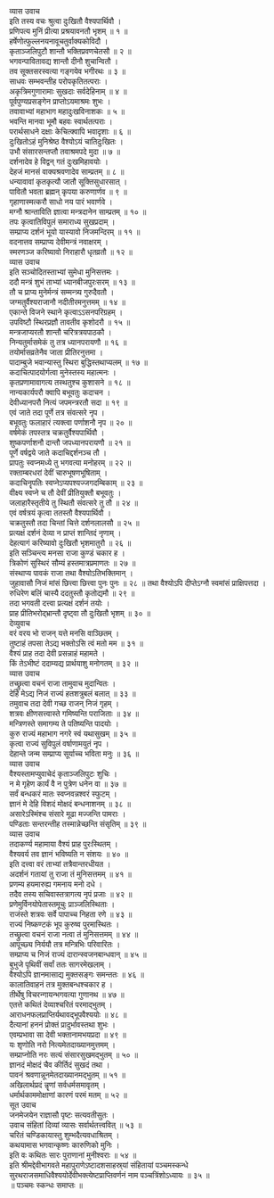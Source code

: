 व्यास उवाच  
इति तस्य वचः श्रुत्वा दुःखितौ वैश्यपार्थिवौ ।  
प्रणिपत्य मुनिं प्रीत्या प्रश्रयावनतौ भृशम् ॥ १ ॥  
हर्षेणोत्फुल्लनयनावूचतुर्वाक्यकोविदौ ।  
कृताञ्जलिपुटौ शान्तौ भक्तिप्रवणचेतसौ ॥ २ ॥  
भगवन्पावितावद्य शान्तौ दीनौ शुचान्वितौ ।  
तव सूक्तसरस्वत्या गङ्गयेव भगीरथः ॥ ३ ॥  
साधवः सम्भवन्तीह परोपकृतितत्पराः ।  
अकृत्रिमगुणारामाः सुखदाः सर्वदेहिनाम् ॥ ४ ॥  
पूर्वपुण्यप्रसङ्गेन प्राप्तोऽयमाश्रमः शुभः ।  
तवावाभ्यां महाभाग महादुःखविनाशकः ॥ ५ ॥  
भवन्ति मानवा भूमौ बहवः स्वार्थतत्पराः ।  
परार्थसाधने दक्षाः केचित्क्वापि भवादृशाः ॥ ६ ॥  
दुःखितोऽहं मुनिश्रेष्ठ वैश्योऽयं चातिदुःखितः ।  
उभौ संसारसन्तप्तौ तवाश्रमपदे मुदा ॥ ७ ॥  
दर्शनादेव हे विद्वन् गतं दुःखमिहावयोः ।  
देहजं मानसं वाक्यश्रवणादेव साम्प्रतम् ॥ ८ ॥  
धन्यावावां कृतकृत्यौ जातौ सूक्तिसुधारसात् ।  
पावितौ भवता ब्रह्मन् कृपया करुणार्णव ॥ ९ ॥  
गृहाणास्मत्करौ साधो नय पारं भवार्णवे ।  
मग्नौ श्रान्ताविति ज्ञात्वा मन्त्रदानेन साम्प्रतम् ॥ १० ॥  
तपः कृत्वातिविपुलं समाराध्य सुखप्रदाम् ।  
सम्प्राप्य दर्शनं भूयो यास्यावो निजमन्दिरम् ॥ ११ ॥  
वदनात्तव सम्प्राप्य देवीमन्त्रं नवाक्षरम् ।  
स्मरणञ्ज करिष्यावो निराहारौ धृतव्रतौ ॥ १२ ॥  
व्यास उवाच  
इति सञ्चोदितस्ताभ्यां सुमेधा मुनिसत्तमः ।  
ददौ मन्त्रं शुभं ताभ्यां ध्यानबीजपुरःसरम् ॥ १३ ॥  
तौ च प्राप्य मुनेर्मन्त्रं सम्मन्त्र्य गुरुदैवतौ ।  
जग्मतुर्वैश्यराजानौ नदीतीरमनुत्तमम् ॥ १४ ॥  
एकान्ते विजने स्थाने कृत्वाऽऽसनपरिग्रहम् ।  
उपविष्टौ स्थिरप्रज्ञौ तावतीव कृशोदरौ ॥ १५ ॥  
मन्त्रजाप्यरतौ शान्तौ चरित्रत्रयपाठकौ ।  
निन्यतुर्मासमेकं तु तत्र ध्यानपरायणौ ॥ १६ ॥  
तयोर्मासव्रतेनैव जाता प्रीतिरनुत्तमा ।  
पादाम्बुजे भवान्यास्तु स्थिरा बुद्धिस्तथाप्यलम् ॥ १७ ॥  
कदाचित्पादयोर्गत्वा मुनेस्तस्य महात्मनः ।  
कृतप्रणामावागत्य तस्थतुश्च कुशासने ॥ १८ ॥  
नान्यकार्यपरौ क्वापि बभूवतुः कदाचन ।  
देवीध्यानपरौ नित्यं जपमन्त्ररतौ सदा ॥ १९ ॥  
एवं जाते तदा पूर्णे तत्र संवत्सरे नृप ।  
बभूवतुः फलाहारं त्यक्त्वा पर्णाशनौ नृप ॥ २० ॥  
वर्षमेकं तपस्तत्र चक्रतुर्वैश्यपार्थिवौ ।  
शुष्कपर्णाशनौ दान्तौ जपध्यानपरायणौ ॥ २१ ॥  
पूर्णे वर्षद्वये जाते कदाचिद्दर्शनञ्च तौ ।  
प्रापतुः स्वप्नमध्ये तु भगवत्या मनोहरम् ॥ २२ ॥  
रक्ताम्बरधरां देवीं चारुभूषणभूषिताम् ।  
कदाचिनॄपतिः स्वप्नेऽप्यपश्यज्जगदम्बिकाम् ॥ २३ ॥  
वीक्ष्य स्वप्ने च तौ देवीं प्रीतियुक्तौ बभूवतुः ।  
जलाहारैस्तृतीये तु स्थितौ संवत्सरे तु तौ ॥ २४ ॥  
एवं वर्षत्रयं कृत्वा ततस्तौ वैश्यपार्थिवौ ।  
चक्रतुस्तौ तदा चिन्तां चित्ते दर्शनलालसौ ॥ २५ ॥  
प्रत्यक्षं दर्शनं देव्या न प्राप्तं शान्तिदं नृणाम् ।  
देहत्यागं करिष्यावो दुःखितौ भृशमातुरौ ॥ २६ ॥  
इति सञ्चिन्त्य मनसा राजा कुण्डं चकार ह ।  
त्रिकोणं सुस्थिरं सौम्यं हस्तमात्रप्रमाणतः ॥ २७ ॥  
संस्थाप्य पावकं राजा तथा वैश्योऽतिभक्तिमान् ।  
जुहावासौ निजं मांसं छित्त्वा छित्त्वा पुनः पुनः ॥ २८ ॥
तथा वैश्योऽपि दीप्तेऽग्नौ स्वमांसं प्राक्षिपत्तदा ।  
रुधिरेण बलिं चास्यै ददतुस्तौ कृतोद्यमौ ॥ २९ ॥  
तदा भगवती दत्त्वा प्रत्यक्षं दर्शनं तयोः ।  
प्राह प्रीतिभरोद्‌भ्रान्तौ दृष्ट्वा तौ दुःखितौ भृशम् ॥ ३० ॥  
देव्युवाच  
वरं वरय भो राजन् यत्ते मनसि वाञ्छितम् ।  
तुष्टाहं तपसा तेऽद्य भक्तोऽसि त्वं मतो मम ॥ ३१ ॥  
वैश्यं प्राह तदा देवी प्रसन्नाहं महामते ।  
किं तेऽभीष्टं ददाम्यद्य प्रार्थयाशु मनोगतम् ॥ ३२ ॥  
व्यास उवाच  
तच्छ्रुत्वा वचनं राजा तामुवाच मुदान्वितः ।  
देहि मेऽद्य निजं राज्यं हतशत्रुबलं बलात् ॥ ३३ ॥  
तमुवाच तदा देवी गच्छ राजन् निजं गृहम् ।  
शत्रवः क्षीणसत्त्वास्ते गमिष्यन्ति पराजिताः ॥ ३४ ॥  
मन्त्रिणस्ते समागम्य ते पतिष्यन्ति पादयोः ।  
कुरु राज्यं महाभाग नगरे स्वं यथासुखम् ॥ ३५ ॥  
कृत्वा राज्यं सुविपुलं वर्षाणामयुतं नृप ।  
देहान्ते जन्म सम्प्राप्य सूर्याच्च भविता मनुः ॥ ३६ ॥  
व्यास उवाच  
वैश्यस्तामप्युवाचेदं कृताञ्जलिपुटः शुचिः ।  
न मे गृहेण कार्यं वै न पुत्रेण धनेन वा ॥ ३७ ॥  
सर्वं बन्धकरं मातः स्वप्नवन्नश्वरं स्फुटम् ।  
ज्ञानं मे देहि विशदं मोक्षदं बन्धनाशनम् ॥ ३८ ॥  
असारेऽस्मिंश्च संसारे मूढा मज्जन्ति पामराः ।  
पण्डिताः सन्तरन्तीह तस्मान्नेच्छन्ति संसृतिम् ॥ ३९ ॥  
व्यास उवाच  
तदाकर्ण्य महामाया वैश्यं प्राह पुरःस्थितम् ।  
वैश्यवर्य तव ज्ञानं भविष्यति न संशयः ॥ ४० ॥  
इति दत्त्वा वरं ताभ्यां तत्रैवान्तरधीयत ।  
अदर्शनं गतायां तु राजा तं मुनिसत्तमम् ॥ ४१ ॥  
प्रणम्य हयमारुह्य गमनाय मनो दधे ।  
तदैव तस्य सचिवास्तत्रागत्य नृपं प्रजाः ॥ ४२ ॥  
प्रणेमुर्विनयोपेतास्तमूचुः प्राञ्जलिस्थिताः ।  
राजंस्ते शत्रवः सर्वे पापाच्च निहता रणे ॥ ४३ ॥  
राज्यं निष्कण्टकं भूप कुरुष्व पुरमास्थितः ।  
तच्छ्रुत्वा वचनं राजा नत्वा तं मुनिसत्तमम् ॥ ४४ ॥  
आपूच्छ्य निर्ययौ तत्र मन्त्रिभिः परिवारितः ।  
सम्प्राप्य च निजं राज्यं दारान्स्वजनबान्धवान् ॥ ४५ ॥  
बुभुजे पृथिवीं सर्वां ततः सागरमेखलाम् ।  
वैश्योऽपि ज्ञानमासाद्य मुक्तसङ्गः समन्ततः ॥ ४६ ॥  
कालातिवाहनं तत्र मुक्तबन्धश्चकार ह ।  
तीर्थेषु विचरन्गायन्भगवत्या गुणानथ ॥ ४७ ॥  
एतत्ते कथितं देव्याश्चरितं परमाद्‌भुतम् ।  
आराधनफलप्राप्तिर्यथावद्‌भूपवैश्ययोः ॥ ४८ ॥  
दैत्यानां हननं प्रोक्तं प्रादुर्भावस्तथा शुभः ।  
एवम्प्रभावा सा देवी भक्तानामभयप्रदा ॥ ४९ ॥  
यः शृणोति नरो नित्यमेतदाख्यानमुत्तमम् ।  
सम्प्राप्नोति नरः सत्यं संसारसुखमद्‌भुतम् ॥ ५० ॥  
ज्ञानदं मोक्षदं चैव कीर्तिदं सुखदं तथा ।  
पावनं श्रवणान्नूनमेतदाख्यानमद्‌भुतम् ॥ ५१ ॥  
अखिलार्थप्रदं न्नॄणां सर्वधर्मसमावृतम् ।  
धर्मार्थकाममोक्षाणां कारणं परमं मतम् ॥ ५२ ॥  
सूत उवाच  
जनमेजयेन राज्ञासौ पृष्टः सत्यवतीसुतः ।  
उवाच संहितां दिव्यां व्यासः सर्वार्थतत्त्ववित् ॥ ५३ ॥  
चरितं चण्डिकायास्तु शुम्भदैत्यवधाश्रितम् ।  
कथयामास भगवान्कृष्णः कारुणिको मुनिः ।  
इति वः कथितः सारः पुराणानां मुनीश्वराः ॥ ५४ ॥  
इति श्रीमद्देवीभागवते महापुराणेऽष्टादशसाहस्र्यां संहितायां पञ्चमस्कन्धे  
सुरथराजसमाधिवैश्ययोर्देवीभक्त्येष्टप्राप्तिवर्णनं नाम पञ्चत्रिंशोऽध्यायः ॥ ३५ ॥  
॥ पञ्चमः स्कन्धः समाप्तः ॥
